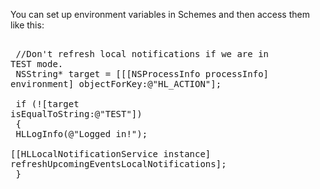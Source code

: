 
You can set up environment variables in Schemes and then access them like this:  <pre><br />    //Don't refresh local notifications if we are in TEST mode.<br />    NSString* target = [[[NSProcessInfo processInfo] environment] objectForKey:@"HL_ACTION"];      <br />    <br />    if (![target isEqualToString:@"TEST"])<br />    {<br />        HLLogInfo(@"Logged in!");<br />        [[HLLocalNotificationService instance] refreshUpcomingEventsLocalNotifications];            <br />    }   <br /></pre>